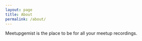```yaml
---
layout: page
title: About
permalink: /about/
---
```


Meetupgemist is the place to be for all your meetup recordings.